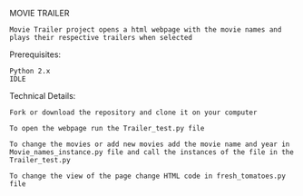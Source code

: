 MOVIE TRAILER
    
    Movie Trailer project opens a html webpage with the movie names and plays their respective trailers when selected

Prerequisites:

    Python 2.x
    IDLE
    
Technical Details:
    
    Fork or download the repository and clone it on your computer
    
    To open the webpage run the Trailer_test.py file
    
    To change the movies or add new movies add the movie name and year in Movie_names_instance.py file and call the instances of the file in the Trailer_test.py
    
    To change the view of the page change HTML code in fresh_tomatoes.py file